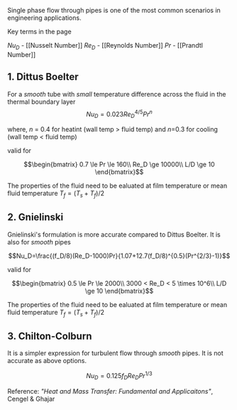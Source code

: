 Single phase flow through pipes is one of the most common scenarios in engineering applications. 

Key terms in the page

$Nu_D$ -  [[Nusselt Number]]
$Re_D$ - [[Reynolds Number]]
$Pr$ -  [[Prandtl Number]]

## 1. Dittus Boelter
For a *smooth* tube with *small* temperature difference across the fluid in the thermal boundary layer
$$Nu_D=0.023Re^{4/5}_DPr^n$$

where,
$n$ = 0.4 for heatint (wall temp > fluid temp) and $n$=0.3 for cooling (wall temp < fluid temp)

valid for 

$$\begin{bmatrix}  
0.7 \le Pr \le 160\\  
Re_D \ge 10000\\
L/D \ge 10
\end{bmatrix}$$

The properties of the fluid need to be ealuated at film temperature or mean fluid temperature $T_f = (T_s + T_f)/2$ 

## 2. Gnielinski
Gnielinski's formulation is  more accurate compared to Dittus Boelter. It is also for *smooth* pipes

$$Nu_D=\frac{(f_D/8)(Re_D-1000)Pr}{1.07+12.7(f_D/8)^{0.5}(Pr^{2/3}-1)}$$

valid for 

$$\begin{bmatrix}  
0.5 \le Pr \le 2000\\  
3000 < Re_D < 5 \times 10^6\\
L/D \ge 10
\end{bmatrix}$$

The properties of the fluid need to be ealuated at film temperature or mean fluid temperature $T_f = (T_s + T_f)/2$ 

## 3. Chilton-Colburn
It is a simpler expression for turbulent flow through *smooth* pipes. It is not accurate as above options. 

$$Nu_D=0.125f_DRe_DPr^{1/3}$$

Reference: *"Heat and Mass Transfer: Fundamental and Applicaitons"*, Cengel & Ghajar